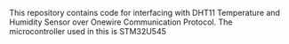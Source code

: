  This repository contains code for interfacing with DHT11 Temperature and Humidity Sensor over Onewire Communication Protocol. The microcontroller used in this is STM32U545
